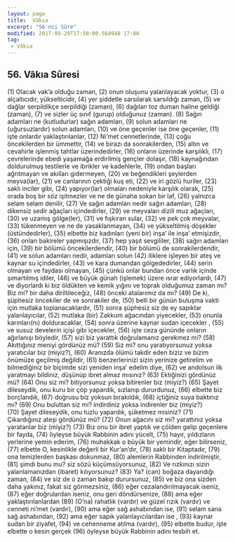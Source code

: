 ```yaml
---
layout: page
title:  Vâkıa
excerpt: "56'nci Sûre"
modified: 2017-09-29T17:50:00.564948 17:00
tag: 
 - Vâkıa
---
```


## 56. Vâkıa Sûresi

(1) Olacak vak’a olduğu zaman,
(2) onun oluşunu yalanlayacak yoktur,
(3) o alçaltıcıdır, yükselticidir,
(4) yer şiddetle sarsılarak sarsıldığı zaman,
(5) ve dağlar serpildikçe serpildiği (zaman),
(6) dağılan toz duman haline geldiği (zaman),
(7) ve sizler üç sınıf (gurup) olduğunuz (zaman).
(8) Sağın adamları ne (kutludurlar) sağın adamları,
(9) solun adamları ne (uğursuzlardır) solun adamları,
(10) ve öne geçenler ise öne geçenler,
(11) işte onlardır yaklaştırılanlar,
(12) Ni’met cennetlerinde,
(13) çoğu öncekilerden bir ümmettir, 
(14) ve birazı da sonrakilerden,
(15) altın ve cevahirle işlenmiş tahtlar üzerindedirler,
(16) onların üzerinde karşılıklı, 
(17) çevrelerinde ebedi yaşamağa erdirilmiş gençler dolaşır,
(18) kaynağından doldurulmuş testilerle ve ibrikler ve kadehlerle,
(19) ondan başları ağrıtmayan ve akılları gidermeyen,
(20) ve beğendikleri şeylerden meyva(lar),
(21) ve canlarının çektiği kuş eti,
(22) ve iri gözlü huriler,
(23) saklı inciler gibi,
(24) yapıyor(lar) olmaları nedeniyle karşılık olarak,
(25) orada boş bir söz işitmezler ve ne de günaha sokan bir laf,
(26) yalnızca selam selam denilir,
(27) Ve sağın adamları nedir sağın adamları,
(28) dikensiz sedir ağaçları içindedirler,
(29) ve meyvaları dizili muz ağaçları,
(30) ve uzamış gölge(ler),
(31) ve fışkıran sular,
(32) ve pek çok meyvalar,
(33) tükenmeyen ve ne de yasaklanmayan,
(34) ve yükseltilmiş döşekler (üstündedirler),
(35) elbette biz kadınları (yeni bir) inşa’ ile inşa’ etmişizdir,
(36) onları bakireler yapmışızdır,
(37) hep yaşıt sevgililer,
(38) sağın adamları için,
(39) bir bölümü öncekilerdendir,
(40) bir bölümü de sonrakilerdendir,
(41) ve solun adamları nedir, adamları solun
(42) iliklere işleyen bir ateş ve kaynar su içindedirler,
(43) ve kara dumandan gölgededirler,
(44) serin olmayan ve faydası olmayan,
(45) çünkü onlar bundan önce varlık içinde şımartılmış idiler,
(46) ve büyük günah (işlemek) üzere ısrar ediyorlardı,
(47) ve diyorlardı ki biz öldükten ve kemik yığını ve toprak olduğumuz zaman mı? Biz mi? bir daha diriltileceğiz,
(48) önceki atalarımız da mı?
(49) De ki, şüphesiz öncekiler de ve sonrakiler de,
(50) belli bir günün buluşma vakti için mutlaka toplanacaklardır,
(51) sonra şüphesiz siz de ey sapıklar yalanlayıcılar,
(52) mutlaka (bir) Zakkum ağacından yiyecekler,
(53) onunla karınları(nı) dolduracaklar,
(54) sonra  üzerine kaynar sudan içecekler ,
(55) ve susuz develerin içişi gibi içecekler,
(56) işte ceza gününde onların ağırlanışı böyledir,
(57) sizi biz yarattık doğrulamanız gerekmez mi?
(58) Akıttığınız meniyi gördünüz mü?
(59) Siz mi? onu yaratıyorsunuz yoksa yaratıcılar biz (miyiz?),
(60) Aranızda ölümü takdir eden biziz ve bizim önümüze geçilmiş değildir,
(61) benzerlerinizi sizin yerinize getirelim ve bilmediğiniz bir biçimde sizi yeniden inşa’ edelim diye,
(62) ve andolsun ilk yaratmayı bildiniz, düşünüp ibret almaz mısınız?
(63) Ektiğinizi gördünüz mü?
(64) Onu siz mi? bitiyorsunuz yoksa bitirenler biz (miyiz?)
(65) Şayet dileseydik, onu kuru bir çöp yapardık, sızlanıp dururdunuz,
(66) elbette biz borçlandık,
(67) doğrusu biz yoksun bırakıldık,
(68) içtiğiniz suya baktınız mı?
(69) Onu buluttan siz mi? indirdiniz yoksa indirenler biz (miyiz?)	
(70) Şayet dileseydik, onu tuzlu yapardık, şüketmez misiniz?
(71) Çıkardığınız ateşi gördünüz mü?
(72) Onun ağacını siz mi? yarattınız yoksa yaratanlar biz (miyiz?)
(73) Biz onu bir ibret yaptık ve çölden gelip geçenlere bir fayda,
(74) öyleyse büyük Rabbinin adını yücelt, 
(75) hayır, yıldızların yerlerine yemin ederim, 
(76) muhakkak o büyük bir yemindir, eğer bilirseniz, 
(77) elbette O, kesinlikle değerli bir Kur’an’dır,
(78) saklı bir Kitaptadır,
(79) ona temizlerden başkası dokunmaz,
(80) alemlerin Rabbinden indirilmiştir,
(81) şimdi bunu mu? siz sözü küçümsüyorsunuz,
(82) Ve rızkınızı sizin yalanlamanızdan (ibaret) kılıyorsunuz?
(83) Ya? (can) boğaza dayandığı zaman,
(84) ve siz de o zaman bakıp durursunuz,
(85) ve biz ona sizden daha yakınız, fakat siz görmezsiniz,
(86) eğer cezalandırılmayacak iseniz,
(87) eğer doğrulardan iseniz, onu geri döndürsenize,
(88) ama eğer yaklaştırılanlardan
(89) (O’na) rahatlık (vardır) ve güzel rızık (vardır) ve cenneti ni’met (vardır),
(90) ama eğer sağ ashabından ise,
(91) selam sana sağ ashabından,
(92) ama eğer sapık yalanlayıcılardan ise ,
(93) kaynar sudan bir ziyafet,
(94) ve cehenneme atılma (vardır),
(95) elbette budur, işte elbette o kesin gerçek
(96) öyleyse büyük Rabbinin adını tesbih et.
